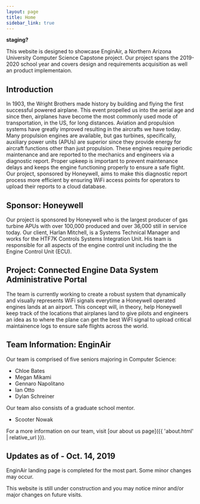 ```yaml
---
layout: page
title: Home
sidebar_link: true
---
```


**staging?**

This website is designed to showcase EnginAir, a Northern Arizona University Computer Science Capstone project.  Our project spans the 2019-2020 school year and covers design and requirements acquisition as well an product implementaion. 

## Introduction
In 1903, the Wright Brothers made history by building and flying the first successful powered airplane.  This event propelled us into the aerial age and since then, airplanes have become the most commonly used mode of transportation, in the US, for long distances.  Aviation and propulsion systems have greatly improved resulting in the aircrafts we have today.  Many propulsion engines are available, but gas turbines, specifically, auxiliary power units (APUs) are superior since they provide energy for aircraft functions other than just propulsion.  These engines require periodic maintenance and are reported to the mechanics and engineers via a diagnostic report.  Proper upkeep is important to prevent maintenance delays and keeps the engine functioning properly to ensure a safe flight.  Our project, sponsored by Honeywell, aims to make this diagnostic report process more efficient by ensuring WiFi access points for operators to upload their reports to a cloud database.

## Sponsor: Honeywell
Our project is sponsored by Honeywell who is the largest producer of gas turbine APUs with over 100,000 produced and over 36,000 still in service today.  Our client, Harlan Mitchell, is a Systems Technical Manager and works for the HTF7K Controls Systems Integration Unit.  His team is responsible for all aspects of the engine control unit including the the Engine Control Unit (ECU). 

## Project: Connected Engine Data System Administrative Portal
The team is currently working to create a robust system that dynamically and visually represents WiFi signals everytime a Honeywell operated engines lands at an airport. This concept will, in theory, help Honeywell keep track of the locations that airplanes land to give pilots and engineers an idea as to where the plane can get the best WiFI signal to upload critical maintainence logs to ensure safe flights across the world.

## Team Information: EnginAir
Our team is comprised of five seniors majoring in Computer Science:
- Chloe Bates
- Megan Mikami
- Gennaro Napolitano
- Ian Otto
- Dylan Schreiner

Our team also consists of a graduate school mentor.
- Scooter Nowak

For a more information on our team, visit [our about us page]({{ 'about.html' | relative_url }}).

## Updates as of - Oct. 14, 2019
EnginAir landing page is completed for the most part.  Some minor changes may occur.

This website is still under construction and you may notice minor and/or major changes on future visits.
